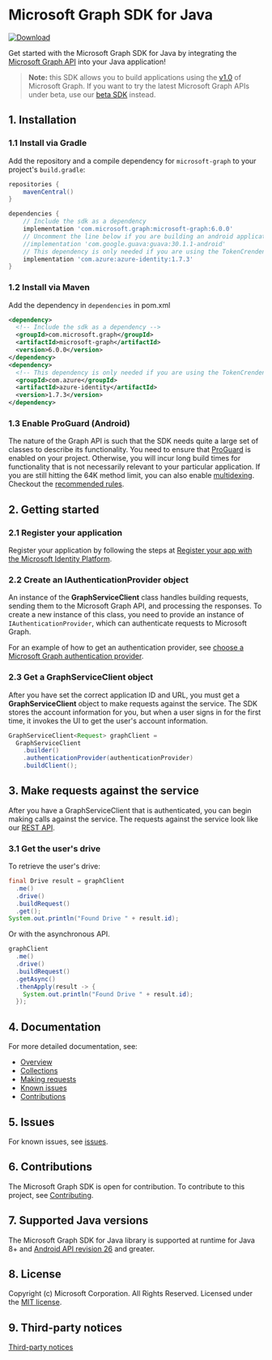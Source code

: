 # Microsoft Graph SDK for Java

[![Download](https://img.shields.io/maven-central/v/com.microsoft.graph/microsoft-graph.svg)](https://search.maven.org/artifact/com.microsoft.graph/microsoft-graph)

Get started with the Microsoft Graph SDK for Java by integrating the [Microsoft Graph API](https://developer.microsoft.com/en-us/graph/get-started/java) into your Java application!

> **Note:** this SDK allows you to build applications using the [v1.0](https://docs.microsoft.com/en-us/graph/use-the-api#version) of Microsoft Graph. If you want to try the latest Microsoft Graph APIs under beta, use our [beta SDK](https://github.com/microsoftgraph/msgraph-beta-sdk-java) instead.

## 1. Installation

### 1.1 Install via Gradle

Add the repository and a compile dependency for `microsoft-graph` to your project's `build.gradle`:

```groovy
repositories {
    mavenCentral()
}

dependencies {
    // Include the sdk as a dependency
    implementation 'com.microsoft.graph:microsoft-graph:6.0.0'
    // Uncomment the line below if you are building an android application
    //implementation 'com.google.guava:guava:30.1.1-android'
    // This dependency is only needed if you are using the TokenCrendentialAuthProvider
    implementation 'com.azure:azure-identity:1.7.3'
}
```

### 1.2 Install via Maven

Add the dependency in `dependencies` in pom.xml

```xml
<dependency>
  <!-- Include the sdk as a dependency -->
  <groupId>com.microsoft.graph</groupId>
  <artifactId>microsoft-graph</artifactId>
  <version>6.0.0</version>
</dependency>
<dependency>
  <!-- This dependency is only needed if you are using the TokenCrendentialAuthProvider -->
  <groupId>com.azure</groupId>
  <artifactId>azure-identity</artifactId>
  <version>1.7.3</version>
</dependency>
```

### 1.3 Enable ProGuard (Android)

The nature of the Graph API is such that the SDK needs quite a large set of classes to describe its functionality. You need to ensure that [ProGuard](https://developer.android.com/studio/build/shrink-code.html) is enabled on your project. Otherwise, you will incur long build times for functionality that is not necessarily relevant to your particular application. If you are still hitting the 64K method limit, you can also enable [multidexing](https://developer.android.com/studio/build/multidex.html). Checkout the [recommended rules](./docs/proguard-rules.txt).

## 2. Getting started

### 2.1 Register your application

Register your application by following the steps at [Register your app with the Microsoft Identity Platform](https://docs.microsoft.com/graph/auth-register-app-v2).

### 2.2 Create an IAuthenticationProvider object

An instance of the **GraphServiceClient** class handles building requests, sending them to the Microsoft Graph API, and processing the responses. To create a new instance of this class, you need to provide an instance of `IAuthenticationProvider`, which can authenticate requests to Microsoft Graph.

For an example of how to get an authentication provider, see [choose a Microsoft Graph authentication provider](https://docs.microsoft.com/graph/sdks/choose-authentication-providers?tabs=Java).

### 2.3 Get a GraphServiceClient object

After you have set the correct application ID and URL, you must get a **GraphServiceClient** object to make requests against the service. The SDK stores the account information for you, but when a user signs in for the first time, it invokes the UI to get the user's account information.

```java
GraphServiceClient<Request> graphClient = 
  GraphServiceClient
    .builder()
    .authenticationProvider(authenticationProvider)
    .buildClient();
```

## 3. Make requests against the service

After you have a GraphServiceClient that is authenticated, you can begin making calls against the service. The requests against the service look like our [REST API](https://developer.microsoft.com/en-us/graph/docs/concepts/overview).

### 3.1 Get the user's drive

To retrieve the user's drive:

```java
final Drive result = graphClient
  .me()
  .drive()
  .buildRequest()
  .get();
System.out.println("Found Drive " + result.id);
```

Or with the asynchronous API.

```java
graphClient
  .me()
  .drive()
  .buildRequest()
  .getAsync()
  .thenApply(result -> {
    System.out.println("Found Drive " + result.id);
  });
```

## 4. Documentation

For more detailed documentation, see:

* [Overview](https://docs.microsoft.com/graph/overview)
* [Collections](https://docs.microsoft.com/graph/sdks/paging)
* [Making requests](https://docs.microsoft.com/graph/sdks/create-requests)
* [Known issues](https://github.com/MicrosoftGraph/msgraph-sdk-java/issues)
* [Contributions](https://github.com/microsoftgraph/msgraph-sdk-java/blob/master/CONTRIBUTING.md)

## 5. Issues

For known issues, see [issues](https://github.com/MicrosoftGraph/msgraph-sdk-java/issues).

## 6. Contributions

The Microsoft Graph SDK is open for contribution. To contribute to this project, see [Contributing](https://github.com/microsoftgraph/msgraph-sdk-java/blob/master/CONTRIBUTING.md).

## 7. Supported Java versions

The Microsoft Graph SDK for Java library is supported at runtime for Java 8+ and [Android API revision 26](http://source.android.com/source/build-numbers.html) and greater.


## 8. License

Copyright (c) Microsoft Corporation. All Rights Reserved. Licensed under the [MIT license](LICENSE).

## 9. Third-party notices

[Third-party notices](THIRD%20PARTY%20NOTICES)
